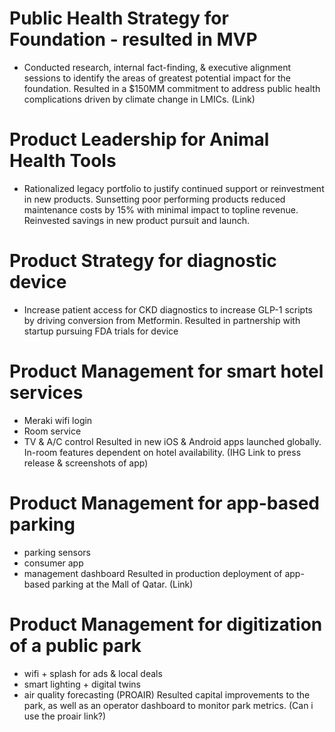 # Public Health Strategy for Foundation - resulted in MVP
- Conducted research, internal fact-finding, & executive alignment sessions to identify the areas of greatest potential impact for the foundation.
Resulted in a $150MM commitment to address public health complications driven by climate change in LMICs. (Link)


# Product Leadership for Animal Health Tools
- Rationalized legacy portfolio to justify continued support or reinvestment in new products. 
Sunsetting poor performing products reduced maintenance costs by 15% with minimal impact to topline revenue. Reinvested savings in new product pursuit and launch.

# Product Strategy for diagnostic device
- Increase patient access for CKD diagnostics to increase GLP-1 scripts by driving conversion from Metformin. 
Resulted in partnership with startup pursuing FDA trials for device

# Product Management for smart hotel services
- Meraki wifi login
- Room service
- TV & A/C control
Resulted in new iOS & Android apps launched globally. In-room features dependent on hotel availability. (IHG Link to press release & screenshots of app)

# Product Management for app-based parking 
- parking sensors
- consumer app
- management dashboard
Resulted in production deployment of app-based parking at the Mall of Qatar. 
(Link)

# Product Management for digitization of a public park
- wifi + splash for ads & local deals
- smart lighting + digital twins
- air quality forecasting (PROAIR)
Resulted capital improvements to the park, as well as an operator dashboard to monitor park metrics.
(Can i use the proair link?)